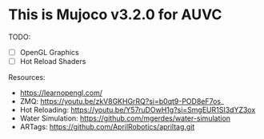 # This is Mujoco v3.2.0 for AUVC

TODO:
- [ ] OpenGL Graphics
- [ ] Hot Reload Shaders

Resources:
- https://learnopengl.com/
- ZMQ: https://youtu.be/zkV8GKHGrRQ?si=b0qt9-POD8eF7os_
- Hot Reloading: https://youtu.be/Y57ruDOwH1g?si=SmgEUR1SI3dYZ3ox
- Water Simulation: https://github.com/mgerdes/water-simulation
- ARTags: https://github.com/AprilRobotics/apriltag.git
